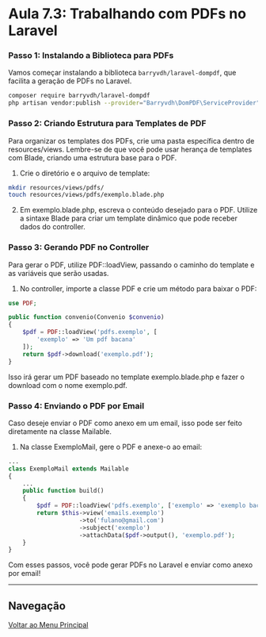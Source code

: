 # Aula 7.3: Trabalhando com PDFs no Laravel


### Passo 1: Instalando a Biblioteca para PDFs

Vamos começar instalando a biblioteca `barryvdh/laravel-dompdf`, que facilita a geração de PDFs no Laravel.

```bash
composer require barryvdh/laravel-dompdf
php artisan vendor:publish --provider="Barryvdh\DomPDF\ServiceProvider"
```
### Passo 2: Criando Estrutura para Templates de PDF
Para organizar os templates dos PDFs, crie uma pasta específica dentro de resources/views. Lembre-se de que você pode usar herança de templates com Blade, criando uma estrutura base para o PDF.

1. Crie o diretório e o arquivo de template:
```bash
mkdir resources/views/pdfs/
touch resources/views/pdfs/exemplo.blade.php
```
2. Em exemplo.blade.php, escreva o conteúdo desejado para o PDF. Utilize a sintaxe Blade para criar um template dinâmico que pode receber dados do controller.

### Passo 3: Gerando PDF no Controller
Para gerar o PDF, utilize PDF::loadView, passando o caminho do template e as variáveis que serão usadas.

1. No controller, importe a classe PDF e crie um método para baixar o PDF:
```php
use PDF;

public function convenio(Convenio $convenio)
{
    $pdf = PDF::loadView('pdfs.exemplo', [
        'exemplo' => 'Um pdf bacana'
    ]);
    return $pdf->download('exemplo.pdf');
}
```
Isso irá gerar um PDF baseado no template exemplo.blade.php e fazer o download com o nome exemplo.pdf.

### Passo 4: Enviando o PDF por Email
Caso deseje enviar o PDF como anexo em um email, isso pode ser feito diretamente na classe Mailable.

1. Na classe ExemploMail, gere o PDF e anexe-o ao email:
```php
...
class ExemploMail extends Mailable
{
    ...
    public function build()
    {
        $pdf = PDF::loadView('pdfs.exemplo', ['exemplo' => 'exemplo bacana']);      
        return $this->view('emails.exemplo')
                    ->to('fulano@gmail.com')
                    ->subject('exemplo')
                    ->attachData($pdf->output(), 'exemplo.pdf');
    }
}
```
Com esses passos, você pode gerar PDFs no Laravel e enviar como anexo por email!

--------

## Navegação
[Voltar ao Menu Principal](/~jpvolante/uspdev-site/public/laravel/)